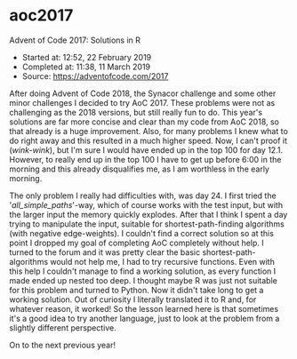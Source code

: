 # aoc2017
Advent of Code 2017: Solutions in R

- Started at: 12:52, 22 February 2019
- Completed at: 11:38, 11 March 2019
- Source: https://adventofcode.com/2017

After doing Advent of Code 2018, the Synacor challenge and some other minor challenges I decided to try AoC 2017. These problems were not as challenging as the 2018 versions, but still really fun to do. This year's solutions are far more concise and clear than my code from AoC 2018, so that already is a huge improvement. Also, for many problems I knew what to do right away and this resulted in a much higher speed. Now, I can't proof it (*wink-wink*), but I'm sure I would have ended up in the top 100 for day 12.1. However, to really end up in the top 100 I have to get up before 6:00 in the morning and this already disqualifies me, as I am worthless in the early morning. 

The only problem I really had difficulties with, was day 24. I first tried the '*all_simple_paths*'-way, which of course works with the test input, but with the larger input the memory quickly explodes. After that I think I spent a day trying to manipulate the input, suitable for shortest-path-finding algorithms (with negative edge-weights). I couldn't find a correct solution so at this point I dropped my goal of completing AoC completely without help. I turned to the forum and it was pretty clear the basic shortest-path-algorithms would not help me, I had to try recursive functions. Even with this help I couldn't manage to find a working solution, as every function I made ended up nested too deep. I thought maybe R was just not suitable for this problem and turned to Python. Now it didn't take long to get a working solution. Out of curiosity I literally translated it to R and, for whatever reason, it worked! So the lesson learned here is that sometimes it's a good idea to try another language, just to look at the problem from a slightly different perspective.  

On to the next previous year!

